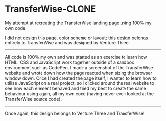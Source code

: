 # TransferWise-CLONE
My attempt at recreating the TransferWise landing page using 100% my own code.

I did not design this page, color scheme or layout; this design belongs entirely to TransferWise and was designed by Venture Three.

----------

All code is 100% my own and was started as an exercise to learn how HTML, CSS and JavaScript work together outside of a sandbox environment such as CodePen.
I made a screenshot of the TransferWise website and wrote down how the page reacted when sizing the browser window down.
Once I had created the page itself, I wanted to learn how to utilise JavaScript on a real project, so I clicked around the real website to see how each element behaved and tried my best to create the same behaviour using again, all my own code (having never even looked at the TransferWise source code).

----------

Once again, this design belongs to Venture Three and TransferWise!
